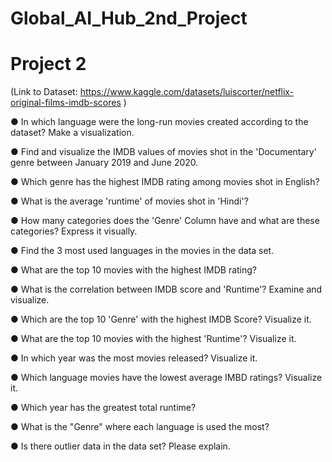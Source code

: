 # Global_AI_Hub_2nd_Project
# Project 2

(Link to Dataset: https://www.kaggle.com/datasets/luiscorter/netflix-original-films-imdb-scores )

● In which language were the long-run movies created according to the dataset? Make a visualization.

● Find and visualize the IMDB values of movies shot in the 'Documentary' genre between January 2019 and June 2020.

● Which genre has the highest IMDB rating among movies shot in English?

● What is the average 'runtime' of movies shot in 'Hindi'?

● How many categories does the 'Genre' Column have and what are these categories? Express it visually.

● Find the 3 most used languages in the movies in the data set.

● What are the top 10 movies with the highest IMDB rating?

● What is the correlation between IMDB score and 'Runtime'? Examine and visualize.

● Which are the top 10 'Genre' with the highest IMDB Score? Visualize it.

● What are the top 10 movies with the highest 'Runtime'? Visualize it.

● In which year was the most movies released? Visualize it.

● Which language movies have the lowest average IMBD ratings? Visualize it.

● Which year has the greatest total runtime?

● What is the "Genre" where each language is used the most?

● Is there outlier data in the data set? Please explain.
